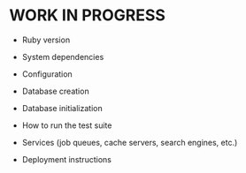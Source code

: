 # WORK IN PROGRESS

* Ruby version

* System dependencies

* Configuration

* Database creation

* Database initialization

* How to run the test suite

* Services (job queues, cache servers, search engines, etc.)

* Deployment instructions
